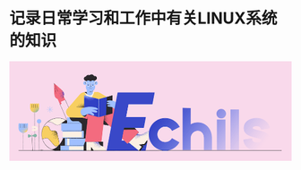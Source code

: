 # 记录日常学习和工作中有关LINUX系统的知识

<p align="center">
  <a>
   <img alt="Framework" src="ECHILS.PNG">
  </a>
</p>
